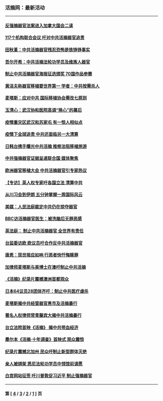 ### 活摘网：最新活动
---
#### [反强摘器官法案进入加拿大国会二读](../../pages/nf5883/n13033450.md?07120430) 
#### [117个机构联合会议 吁对中共活摘器官追责](../../pages/nf5883/n12775087.md?07120430) 
#### [田秋堇：中共活摘器官残忍恐怖是铁铮铮事实](../../pages/nf5883/n12702148.md?07120430) 
#### [吾尔开希：中共活摘法轮功学员及维族人器官](../../pages/nf5883/n12693197.md?07120430) 
#### [制止中共活摘器官海报征选颁奖 70国作品参赛](../../pages/nf5883/n12692050.md?07120430) 
#### [黄洁夫称器官移植要世界第一 学者：中共按需杀人](../../pages/nf5883/n12572329.md?07120430) 
#### [麦塔斯：应对中共 国际移植协会需改七原则](../../pages/nf5883/n12514711.md?07120430) 
#### [玉清心：武汉协和医院高调“换心”的幕后](../../pages/nf5883/n12298730.md?07120430) 
#### [疫情重灾区武汉和苏家屯 有一惊人相似点](../../pages/nf5883/n12150824.md?07120430) 
#### [疫情下全球追责 中共还面临另一大清算](../../pages/nf5883/n12070397.md?07120430) 
#### [日韩台携手曝光中共活摘 推修法阻移植旅游](../../pages/nf5883/n11712046.md?07120430) 
#### [中共强摘器官证据呈递联合国 媒体聚焦](../../pages/nf5883/n11546426.md?07120430) 
#### [欧洲器官移植大会 中共活摘器官引专家热议](../../pages/nf5883/n11539095.md?07120430) 
#### [【专访】英人权专家吁各国立法 清算中共](../../pages/nf5883/n11367315.md?07120430) 
#### [从川习会到伊朗 五分钟掌握一周国际风云](../../pages/nf5883/n11338520.md?07120430) 
#### [美媒：人民法庭裁定中共仍在掠夺器官](../../pages/nf5883/n11334897.md?07120430) 
#### [BBC访活摘器官医生：被洗脑后无罪恶感](../../pages/nf5883/n11335935.md?07120430) 
#### [英法庭： 制止中共活摘器官 全世界有责任](../../pages/nf5883/n11330691.md?07120430) 
#### [台监委访欧 欧议员吁合作反中共活摘器官](../../pages/nf5883/n11109190.md?07120430) 
#### [唐恩：现世报应如响 行恶者快忏悔赎罪](../../pages/nf5883/n11104016.md?07120430) 
#### [加律师麦塔斯与美博士在澳吁制止中共活摘](../../pages/nf5883/n10724764.md?07120430) 
#### [《活摘》纪录片震撼澳洲首都观众](../../pages/nf5883/n10722747.md?07120430) 
#### [日本64议员28团体齐吁：制止中共医疗虐杀](../../pages/nf5883/n10587757.md?07120430) 
#### [麦塔斯揭中共经营器官黑市及活摘暴行](../../pages/nf5883/n10442407.md?07120430) 
#### [著名人权律师常青藤宾大揭中共活摘暴行](../../pages/nf5883/n10318181.md?07120430) 
#### [台立法院首映《活摘》 揭中共带血经济](../../pages/nf5883/n9938847.md?07120430) 
#### [墨尔本《活摘·十年调查》首映式 观众震惊](../../pages/nf5883/n9522572.md?07120430) 
#### [纪录片震撼北加州 民众吁制止新型群体灭绝](../../pages/nf5883/n9188314.md?07120430) 
#### [亲人被绑架 悉尼法轮功学员中领馆前请愿](../../pages/nf5883/n9056753.md?07120430) 
#### [白宫网站征签 吁川普敦促习近平 制止强摘器官](../../pages/nf5883/n9009661.md?07120430) 

---
#### 第 [ [4](./4.md?07120430) / [3](./3.md?07120430) / [2](./2.md?07120430) / [1](./1.md?07120430) ] 页

